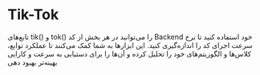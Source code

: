 # Tik-Tok
تابع‌های tik() و tok() را می‌توانید در هر بخش از کد Backend خود استفاده کنید تا نرخ سرعت اجرای کد را اندازه‌گیری کنید. این ابزارها به شما کمک می‌کنند تا عملکرد توابع، کلاس‌ها و الگوریتم‌های خود را تحلیل کرده و آن‌ها را برای دستیابی به سرعت و کارایی بهینه‌تر بهبود دهی
